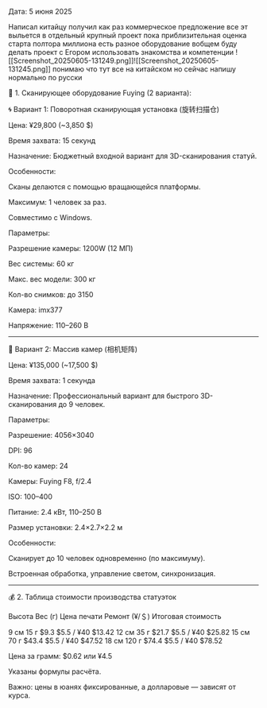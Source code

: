 Дата: 5 июня 2025 

Написал китайцу получил как раз коммерческое предложение все эт выльется в отдельный крупный проект пока приблизительная оценка старта полтора миллиона есть разное оборудование вобщем буду делать проект с Егором использовать знакомства и компетенции 
![[Screenshot_20250605-131249.png]]![[Screenshot_20250605-131245.png]] понимаю что тут все на китайском но сейчас напишу нормально по русски 

📸 1. Сканирующее оборудование Fuying (2 варианта):

🌀 Вариант 1: Поворотная сканирующая установка (旋转扫描仓)

Цена: ¥29,800 (~3,850 $)

Время захвата: 15 секунд

Назначение: Бюджетный входной вариант для 3D-сканирования статуй.

Особенности:

Сканы делаются с помощью вращающейся платформы.

Максимум: 1 человек за раз.

Совместимо с Windows.


Параметры:

Разрешение камеры: 1200W (12 МП)

Вес системы: 60 кг

Макс. вес модели: 300 кг

Кол-во снимков: до 3150

Камера: imx377

Напряжение: 110–260 В




---

🧊 Вариант 2: Массив камер (相机矩阵)

Цена: ¥135,000 (~17,500 $)

Время захвата: 1 секунда

Назначение: Профессиональный вариант для быстрого 3D-сканирования до 9 человек.

Параметры:

Разрешение: 4056×3040

DPI: 96

Кол-во камер: 24

Камеры: Fuying F8, f/2.4

ISO: 100–400

Питание: 2.4 кВт, 110–250 В

Размер установки: 2.4×2.7×2.2 м


Особенности:

Сканирует до 10 человек одновременно (по максимуму).

Встроенная обработка, управление светом, синхронизация.




---

💰 2. Таблица стоимости производства статуэток

Высота	Вес (г)	Цена печати	Ремонт (¥/＄)	Итоговая стоимость

9 см	15 г	$9.3	$5.5 / ¥40	$13.42
12 см	35 г	$21.7	$5.5 / ¥40	$25.82
15 см	70 г	$43.4	$5.5 / ¥40	$47.52
18 см	120 г	$74.4	$5.5 / ¥40	$78.52


Цена за грамм: $0.62 или ¥4.5

Указаны формулы расчёта.

Важно: цены в юанях фиксированные, а долларовые — зависят от курса.